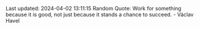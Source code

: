 Last updated: 2024-04-02 13:11:15
Random Quote: Work for something because it is good, not just because it stands a chance to succeed. - Václav Havel